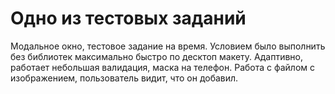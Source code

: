 # Одно из тестовых заданий
  Модальное окно, тестовое задание на время.
  Условием было выполнить без библиотек максимально быстро по десктоп макету.
  Адаптивно, работает небольшая валидация, маска на телефон.
  Работа с файлом с изображением, пользователь видит, что он добавил.

